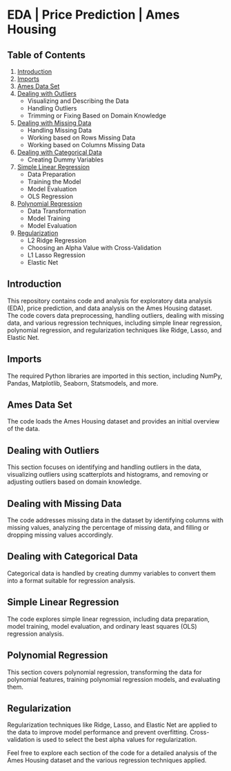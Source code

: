 # EDA | Price Prediction | Ames Housing

## Table of Contents
1. [Introduction](#introduction)
2. [Imports](#imports)
3. [Ames Data Set](#ames-data-set)
4. [Dealing with Outliers](#dealing-with-outliers)
   - Visualizing and Describing the Data
   - Handling Outliers
   - Trimming or Fixing Based on Domain Knowledge
5. [Dealing with Missing Data](#dealing-with-missing-data)
   - Handling Missing Data
   - Working based on Rows Missing Data
   - Working based on Columns Missing Data
6. [Dealing with Categorical Data](#dealing-with-categorical-data)
   - Creating Dummy Variables
7. [Simple Linear Regression](#simple-linear-regression)
   - Data Preparation
   - Training the Model
   - Model Evaluation
   - OLS Regression
8. [Polynomial Regression](#polynomial-regression)
   - Data Transformation
   - Model Training
   - Model Evaluation
9. [Regularization](#regularization)
   - L2 Ridge Regression
   - Choosing an Alpha Value with Cross-Validation
   - L1 Lasso Regression
   - Elastic Net

## Introduction
This repository contains code and analysis for exploratory data analysis (EDA), price prediction, and data analysis on the Ames Housing dataset. The code covers data preprocessing, handling outliers, dealing with missing data, and various regression techniques, including simple linear regression, polynomial regression, and regularization techniques like Ridge, Lasso, and Elastic Net.

## Imports
The required Python libraries are imported in this section, including NumPy, Pandas, Matplotlib, Seaborn, Statsmodels, and more.

## Ames Data Set
The code loads the Ames Housing dataset and provides an initial overview of the data.

## Dealing with Outliers
This section focuses on identifying and handling outliers in the data, visualizing outliers using scatterplots and histograms, and removing or adjusting outliers based on domain knowledge.

## Dealing with Missing Data
The code addresses missing data in the dataset by identifying columns with missing values, analyzing the percentage of missing data, and filling or dropping missing values accordingly.

## Dealing with Categorical Data
Categorical data is handled by creating dummy variables to convert them into a format suitable for regression analysis.

## Simple Linear Regression
The code explores simple linear regression, including data preparation, model training, model evaluation, and ordinary least squares (OLS) regression analysis.

## Polynomial Regression
This section covers polynomial regression, transforming the data for polynomial features, training polynomial regression models, and evaluating them.

## Regularization
Regularization techniques like Ridge, Lasso, and Elastic Net are applied to the data to improve model performance and prevent overfitting. Cross-validation is used to select the best alpha values for regularization.

Feel free to explore each section of the code for a detailed analysis of the Ames Housing dataset and the various regression techniques applied.
